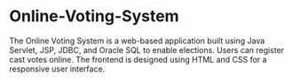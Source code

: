 # Online-Voting-System
The Online Voting System is a web-based application built using Java Servlet, JSP, JDBC, and Oracle SQL to enable elections. Users can register cast votes online. The frontend is designed using HTML and CSS for a responsive user interface.
